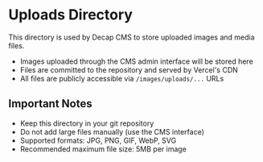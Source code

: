 # Uploads Directory

This directory is used by Decap CMS to store uploaded images and media files.

- Images uploaded through the CMS admin interface will be stored here
- Files are committed to the repository and served by Vercel's CDN
- All files are publicly accessible via `/images/uploads/...` URLs

## Important Notes

- Keep this directory in your git repository
- Do not add large files manually (use the CMS interface)
- Supported formats: JPG, PNG, GIF, WebP, SVG
- Recommended maximum file size: 5MB per image